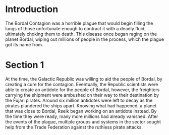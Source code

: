 # Introduction
The Bordal Contagion was a horrible plague that would begin filling the lungs of those unfortunate enough to contract it with a deadly fluid, ultimately choking them to death.
This disease once began raging on the planet Bordal, wiping out millions of people in the process, which the plague got its name from.

# Section 1
At the time, the Galactic Republic was willing to aid the people of Bordal, by creating a cure for the contagion.
Eventually, the Republic scientists were able to create an antidote for the people of Bordal, however, the freighters carrying the shipment were ambushed on their way to their destination by the Fujari pirates.
Around six million antidotes were left to decay as the pirates plundered the ships apart.
Knowing what had happened, a planet that was close to Bordal, Rseik began working on an antidote instead.
By the time they were ready, many more millions had already vanished.
After the events of the plague, multiple groups and systems in the sector sought help from the Trade Federation against the ruthless pirate attacks.
